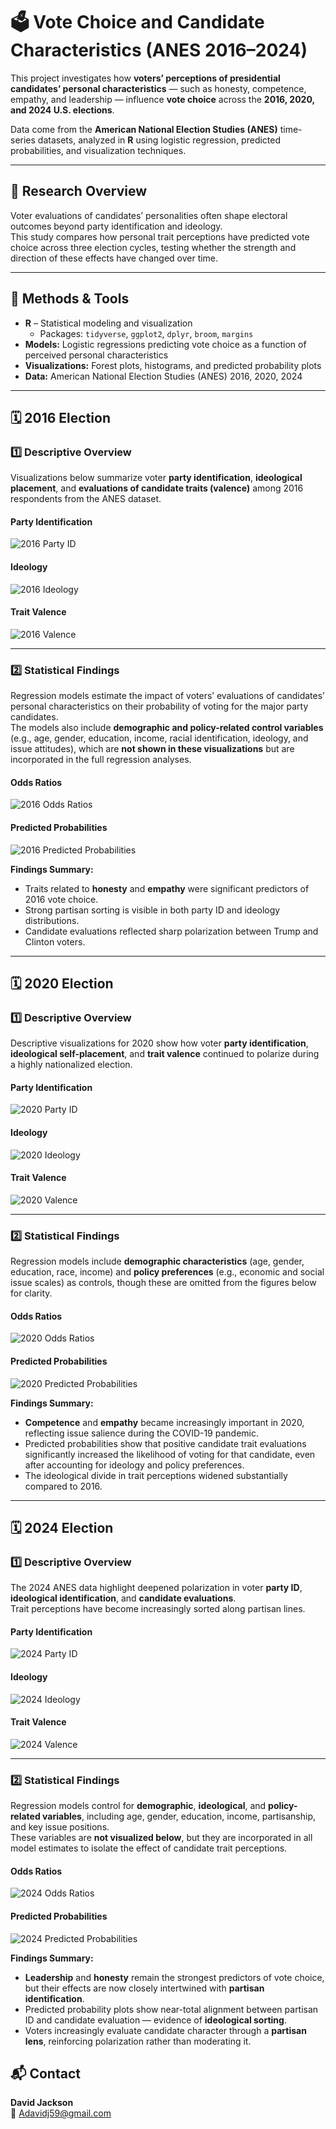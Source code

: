 # 🗳️ Vote Choice and Candidate Characteristics (ANES 2016–2024)

This project investigates how **voters’ perceptions of presidential candidates’ personal characteristics** — such as honesty, competence, empathy, and leadership — influence **vote choice** across the **2016, 2020, and 2024 U.S. elections**.  

Data come from the **American National Election Studies (ANES)** time-series datasets, analyzed in **R** using logistic regression, predicted probabilities, and visualization techniques.

---

## 🧠 Research Overview
Voter evaluations of candidates’ personalities often shape electoral outcomes beyond party identification and ideology.  
This study compares how personal trait perceptions have predicted vote choice across three election cycles, testing whether the strength and direction of these effects have changed over time.

---

## 🧰 Methods & Tools
- **R** – Statistical modeling and visualization  
  - Packages: `tidyverse`, `ggplot2`, `dplyr`, `broom`, `margins`
- **Models:** Logistic regressions predicting vote choice as a function of perceived personal characteristics  
- **Visualizations:** Forest plots, histograms, and predicted probability plots  
- **Data:** American National Election Studies (ANES) 2016, 2020, 2024

---

## 🗓️ 2016 Election

### 1️⃣ Descriptive Overview

Visualizations below summarize voter **party identification**, **ideological placement**, and **evaluations of candidate traits (valence)** among 2016 respondents from the ANES dataset.

#### Party Identification
![2016 Party ID](https://github.com/antonycj/vote-choice-anes/blob/main/images/2016_pid.png)

#### Ideology
![2016 Ideology](https://github.com/antonycj/vote-choice-anes/blob/main/images/2016_ideology.png)

#### Trait Valence
![2016 Valence](https://github.com/antonycj/vote-choice-anes/blob/main/images/2016_valence.png)

---

### 2️⃣ Statistical Findings

Regression models estimate the impact of voters’ evaluations of candidates’ personal characteristics on their probability of voting for the major party candidates.  
The models also include **demographic and policy-related control variables** (e.g., age, gender, education, income, racial identification, ideology, and issue attitudes), which are **not shown in these visualizations** but are incorporated in the full regression analyses.

#### Odds Ratios
![2016 Odds Ratios](https://github.com/antonycj/vote-choice-anes/blob/main/images/2016_odds_ratio.png)

#### Predicted Probabilities
![2016 Predicted Probabilities](https://github.com/antonycj/vote-choice-anes/blob/main/images/2016_predicted_probabilities.png)

**Findings Summary:**  
- Traits related to **honesty** and **empathy** were significant predictors of 2016 vote choice.  
- Strong partisan sorting is visible in both party ID and ideology distributions.  
- Candidate evaluations reflected sharp polarization between Trump and Clinton voters.

---

## 🗓️ 2020 Election

### 1️⃣ Descriptive Overview

Descriptive visualizations for 2020 show how voter **party identification**, **ideological self-placement**, and **trait valence** continued to polarize during a highly nationalized election.

#### Party Identification
![2020 Party ID](https://github.com/antonycj/vote-choice-anes/blob/main/images/2020_pid.png)

#### Ideology
![2020 Ideology](https://github.com/antonycj/vote-choice-anes/blob/main/images/2020_ideology.png)

#### Trait Valence
![2020 Valence](https://github.com/antonycj/vote-choice-anes/blob/main/images/2020_valence.png)

---

### 2️⃣ Statistical Findings

Regression models include **demographic characteristics** (age, gender, education, race, income) and **policy preferences** (e.g., economic and social issue scales) as controls, though these are omitted from the figures below for clarity.

#### Odds Ratios
![2020 Odds Ratios](https://github.com/antonycj/vote-choice-anes/blob/main/images/2020_odds_ratio.png)

#### Predicted Probabilities
![2020 Predicted Probabilities](https://github.com/antonycj/vote-choice-anes/blob/main/images/2020_predicted_probabilities.png)

**Findings Summary:**  
- **Competence** and **empathy** became increasingly important in 2020, reflecting issue salience during the COVID-19 pandemic.  
- Predicted probabilities show that positive candidate trait evaluations significantly increased the likelihood of voting for that candidate, even after accounting for ideology and policy preferences.  
- The ideological divide in trait perceptions widened substantially compared to 2016.

---

## 🗓️ 2024 Election

### 1️⃣ Descriptive Overview

The 2024 ANES data highlight deepened polarization in voter **party ID**, **ideological identification**, and **candidate evaluations**.  
Trait perceptions have become increasingly sorted along partisan lines.

#### Party Identification
![2024 Party ID](https://github.com/antonycj/vote-choice-anes/blob/main/images/2024_pid.png)

#### Ideology
![2024 Ideology](https://github.com/antonycj/vote-choice-anes/blob/main/images/2024_ideology.png)

#### Trait Valence
![2024 Valence](https://github.com/antonycj/vote-choice-anes/blob/main/images/2024_valence.png)

---

### 2️⃣ Statistical Findings

Regression models control for **demographic**, **ideological**, and **policy-related variables**, including age, gender, education, income, partisanship, and key issue positions.  
These variables are **not visualized below**, but they are incorporated in all model estimates to isolate the effect of candidate trait perceptions.

#### Odds Ratios
![2024 Odds Ratios](https://github.com/antonycj/vote-choice-anes/blob/main/images/2024_odds_ratio.png)

#### Predicted Probabilities
![2024 Predicted Probabilities](https://github.com/antonycj/vote-choice-anes/blob/main/images/2024_predicted_probabilities.png)

**Findings Summary:**  
- **Leadership** and **honesty** remain the strongest predictors of vote choice, but their effects are now closely intertwined with **partisan identification**.  
- Predicted probability plots show near-total alignment between partisan ID and candidate evaluation — evidence of **ideological sorting**.  
- Voters increasingly evaluate candidate character through a **partisan lens**, reinforcing polarization rather than moderating it.


## 📬 Contact
**David Jackson**  
📧 [Adavidj59@gmail.com](mailto:Adavidj59@gmail.com)

